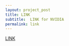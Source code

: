 ```yaml
---
layout: project_post
title: LINK
subtitle:  LINK for NVIDIA
permalink: link
---
```


[LINK](https://drive.google.com/drive/folders/17wDQRX8Qna1rgoLZn2-PIWH24-TB4HYb?usp=sharing)
